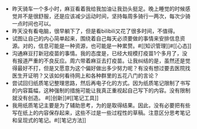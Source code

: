 - 昨天骑车一个多小时，麻豆看着我给我加油让我劲头挺足。晚上睡觉的时候感觉并不是很舒服，还是应该减少运动时间，坚持每周多骑行一两次，每次少骑一点时间也可以。
- 昨天没有看电脑，很早躺下了，但是看bilibili又花了很多时间，不值得。
- 试图让自己的内心简单起来，围绕着自己每天必须要做的事情来安排信息资源。对的，信息可能是一种资源，也可能是一种累赘。#[[知识管理]]#[[心态]]
- 沟通麻豆打新冠疫苗的事情。我的态度是，已经大规模打疫苗1个多月了，没有报道严重的不良反应。周六带着麻豆去打疫苗。让我纠结的是，虽然还是觉得最好不打，但是又愿意为这个偏好做出多少努力呢？有没有想过要去医院找医生开证明？又该如何看待网上和各种群里的五花八门的言论？
- 尝试回归纸质笔记整理思路，然后再电子化的方式。因为纸质笔记限制了书写的内容篇幅，这种强制的措施可能让我真正重视起自己写下的内容。没有限制就没有创造。
  #[[创新]]#[[笔记工具]]
- 我用纸质笔记主要是为了辅助思考，为的是取得结果。因此，没有必要把有些写在纸上的内容保存起来，这些不过是一些过程性的草稿。注意区分思考笔记和呈现式的笔记。#[[笔记方法]]
